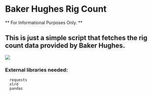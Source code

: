 # Baker Hughes Rig Count

** For Informational Purposes Only. **
## This is just a simple script that fetches the rig count data provided by Baker Hughes.


<img src='https://github.com/JReyDev/BKRigCount/assets/102834451/746946e5-3eae-49c5-9e3f-2534912b7cc2'>

### External libraries needed:
```
  requests
  xlrd
  pandas
```
